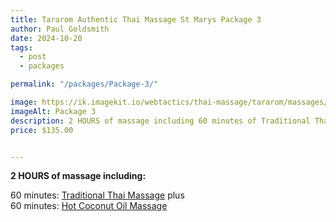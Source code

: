 ```yaml
---
title: Tararom Authentic Thai Massage St Marys Package 3
author: Paul Goldsmith
date: 2024-10-20
tags: 
  - post
  - packages

permalink: "/packages/Package-3/"

image: https://ik.imagekit.io/webtactics/thai-massage/tararom/massages/Thai-Hot-Coconut-Oil-Massage_q_DgdLvtM6.jpg
imageAlt: Package 3
description: 2 HOURS of massage including 60 minutes of Traditional Thai Massage plus 60 minutes of Hot Coconut Oil Massage
price: $135.00


---
```



**2 HOURS of massage including:**

60 minutes:  [Traditional Thai Massage](https://tararom-thai.netlify.app/treatments/traditional-thai-massage/) plus  
60 minutes:  [Hot Coconut Oil Massage](https://tararom-thai.netlify.app/treatments/hot-coconut-oil-massage/)